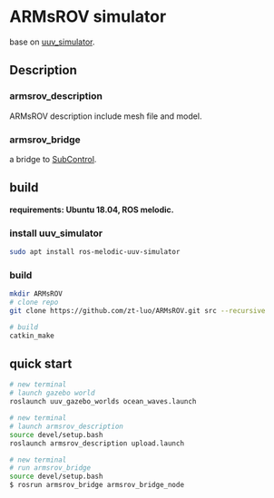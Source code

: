 # ARMsROV simulator  

base on [uuv_simulator](https://github.com/uuvsimulator/uuv_simulator).

## Description

### armsrov_description  

ARMsROV description include mesh file and model.  

### armsrov_bridge  

a bridge to [SubControl](https://github.com/zt-luo/SubControl).  

## build

**requirements: Ubuntu 18.04, ROS melodic.**

### install uuv_simulator

``` bash
sudo apt install ros-melodic-uuv-simulator
```

### build

``` bash
mkdir ARMsROV
# clone repo
git clone https://github.com/zt-luo/ARMsROV.git src --recursive

# build
catkin_make
```

## quick start

``` bash
# new terminal
# launch gazebo world
roslaunch uuv_gazebo_worlds ocean_waves.launch
```

``` bash
# new terminal
# launch armsrov_description
source devel/setup.bash
roslaunch armsrov_description upload.launch
```

``` bash
# new terminal
# run armsrov_bridge
source devel/setup.bash
$ rosrun armsrov_bridge armsrov_bridge_node          
```
